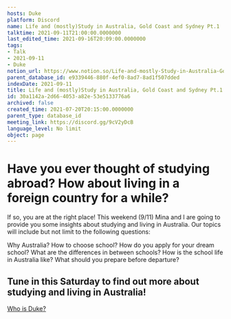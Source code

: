 ```yaml
---
hosts: Duke
platform: Discord
name: Life and (mostly)Study in Australia, Gold Coast and Sydney Pt.1
talktime: 2021-09-11T21:00:00.0000000
last_edited_time: 2021-09-16T20:09:00.0000000
tags:
- Talk
- 2021-09-11
- Duke
notion_url: https://www.notion.so/Life-and-mostly-Study-in-Australia-Gold-Coast-and-Sydney-Pt-1-30a1142a2d664053a82e53e5133776a6
parent_database_id: e9339446-880f-4ef0-8ad7-8ad1f507dded
indexDate: 2021-09-11
title: Life and (mostly)Study in Australia, Gold Coast and Sydney Pt.1
id: 30a1142a-2d66-4053-a82e-53e5133776a6
archived: false
created_time: 2021-07-20T20:15:00.0000000
parent_type: database_id
meeting_link: https://discord.gg/9cV2yDcB
language_level: No limit
object: page
---
```



# Have you ever thought of studying abroad? How about living in a foreign country for a while?

If so, you are at the right place! This weekend (9/11) Mina and I are going to provide you some insights about studying and living in Australia. Our topics will include but not limit to the following questions:

Why Australia?
How to choose school?
How do you apply for your dream school?
What are the differences in between schools?
How is the school life in Australia like?
What should you prepare before departure?

## Tune in this Saturday to find out more about studying and living in Australia!
[Who is Duke?](/e0958ccc596f4efea798c99507f0f16e)









